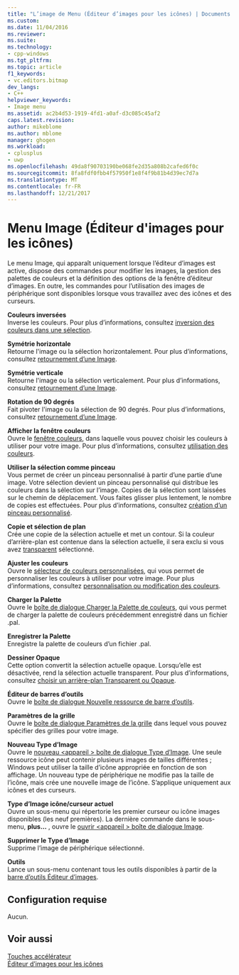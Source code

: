 ```yaml
---
title: "L’image de Menu (Éditeur d’images pour les icônes) | Documents Microsoft"
ms.custom: 
ms.date: 11/04/2016
ms.reviewer: 
ms.suite: 
ms.technology:
- cpp-windows
ms.tgt_pltfrm: 
ms.topic: article
f1_keywords:
- vc.editors.bitmap
dev_langs:
- C++
helpviewer_keywords:
- Image menu
ms.assetid: ac2b4d53-1919-4fd1-a0af-d3c085c45af2
caps.latest.revision: 
author: mikeblome
ms.author: mblome
manager: ghogen
ms.workload:
- cplusplus
- uwp
ms.openlocfilehash: 49da8f90703190be068fe2d35a808b2cafed6f0c
ms.sourcegitcommit: 8fa8fdf0fbb4f57950f1e8f4f9b81b4d39ec7d7a
ms.translationtype: MT
ms.contentlocale: fr-FR
ms.lasthandoff: 12/21/2017
---
```

# <a name="image-menu-image-editor-for-icons"></a>Menu Image (Éditeur d'images pour les icônes)
Le menu Image, qui apparaît uniquement lorsque l’éditeur d’images est active, dispose des commandes pour modifier les images, la gestion des palettes de couleurs et la définition des options de la fenêtre d’éditeur d’images. En outre, les commandes pour l’utilisation des images de périphérique sont disponibles lorsque vous travaillez avec des icônes et des curseurs.  
  
 **Couleurs inversées**  
 Inverse les couleurs. Pour plus d’informations, consultez [inversion des couleurs dans une sélection](../windows/inverting-the-colors-in-a-selection-image-editor-for-icons.md).  
  
 **Symétrie horizontale**  
 Retourne l'image ou la sélection horizontalement. Pour plus d’informations, consultez [retournement d’une Image](../windows/flipping-an-image-image-editor-for-icons.md).  
  
 **Symétrie verticale**  
 Retourne l'image ou la sélection verticalement. Pour plus d’informations, consultez [retournement d’une Image](../windows/flipping-an-image-image-editor-for-icons.md).  
  
 **Rotation de 90 degrés**  
 Fait pivoter l'image ou la sélection de 90 degrés. Pour plus d’informations, consultez [retournement d’une Image](../windows/flipping-an-image-image-editor-for-icons.md).  
  
 **Afficher la fenêtre couleurs**  
 Ouvre le [fenêtre couleurs](../windows/colors-window-image-editor-for-icons.md), dans laquelle vous pouvez choisir les couleurs à utiliser pour votre image. Pour plus d’informations, consultez [utilisation des couleurs](../windows/working-with-color-image-editor-for-icons.md).  
  
 **Utiliser la sélection comme pinceau**  
 Vous permet de créer un pinceau personnalisé à partir d’une partie d’une image. Votre sélection devient un pinceau personnalisé qui distribue les couleurs dans la sélection sur l’image. Copies de la sélection sont laissées sur le chemin de déplacement. Vous faites glisser plus lentement, le nombre de copies est effectuées. Pour plus d’informations, consultez [création d’un pinceau personnalisé](../windows/creating-a-custom-brush-image-editor-for-icons.md).  
  
 **Copie et sélection de plan**  
 Crée une copie de la sélection actuelle et met un contour. Si la couleur d’arrière-plan est contenue dans la sélection actuelle, il sera exclu si vous avez [transparent](../windows/choosing-a-transparent-or-opaque-background-image-editor-for-icons.md) sélectionné.  
  
 **Ajuster les couleurs**  
 Ouvre le [sélecteur de couleurs personnalisées](../windows/custom-color-selector-dialog-box-image-editor-for-icons.md), qui vous permet de personnaliser les couleurs à utiliser pour votre image. Pour plus d’informations, consultez [personnalisation ou modification des couleurs](../windows/customizing-or-changing-colors-image-editor-for-icons.md).  
  
 **Charger la Palette**  
 Ouvre le [boîte de dialogue Charger la Palette de couleurs](../windows/load-palette-colors-dialog-box-image-editor-for-icons.md), qui vous permet de charger la palette de couleurs précédemment enregistré dans un fichier .pal.  
  
 **Enregistrer la Palette**  
 Enregistre la palette de couleurs d’un fichier .pal.  
  
 **Dessiner Opaque**  
 Cette option convertit la sélection actuelle opaque. Lorsqu’elle est désactivée, rend la sélection actuelle transparent. Pour plus d’informations, consultez [choisir un arrière-plan Transparent ou Opaque](../windows/choosing-a-transparent-or-opaque-background-image-editor-for-icons.md).  
  
 **Éditeur de barres d’outils**  
 Ouvre le [boîte de dialogue Nouvelle ressource de barre d’outils](../windows/new-toolbar-resource-dialog-box.md).  
  
 **Paramètres de la grille**  
 Ouvre le [boîte de dialogue Paramètres de la grille](../windows/grid-settings-dialog-box-image-editor-for-icons.md) dans lequel vous pouvez spécifier des grilles pour votre image.  
  
 **Nouveau Type d’Image**  
 Ouvre le [nouveau \<appareil > boîte de dialogue Type d’Image](../windows/new-device-image-type-dialog-box-image-editor-for-icons.md). Une seule ressource icône peut contenir plusieurs images de tailles différentes ; Windows peut utiliser la taille d’icône appropriée en fonction de son affichage. Un nouveau type de périphérique ne modifie pas la taille de l’icône, mais crée une nouvelle image de l’icône. S’applique uniquement aux icônes et des curseurs.  
  
 **Type d’Image icône/curseur actuel**  
 Ouvre un sous-menu qui répertorie les premier curseur ou icône images disponibles (les neuf premières). La dernière commande dans le sous-menu, **plus...** , ouvre le [ouvrir \<appareil > boîte de dialogue Image](../windows/open-device-image-dialog-box-image-editor-for-icons.md).  
  
 **Supprimer le Type d’Image**  
 Supprime l’image de périphérique sélectionné.  
  
 **Outils**  
 Lance un sous-menu contenant tous les outils disponibles à partir de la [barre d’outils Éditeur d’images](../windows/toolbar-image-editor-for-icons.md).  
  
## <a name="requirements"></a>Configuration requise  
 Aucun.  
  
## <a name="see-also"></a>Voir aussi  
 [Touches accélérateur](../windows/accelerator-keys-image-editor-for-icons.md)   
 [Éditeur d’images pour les icônes](../windows/image-editor-for-icons.md)

